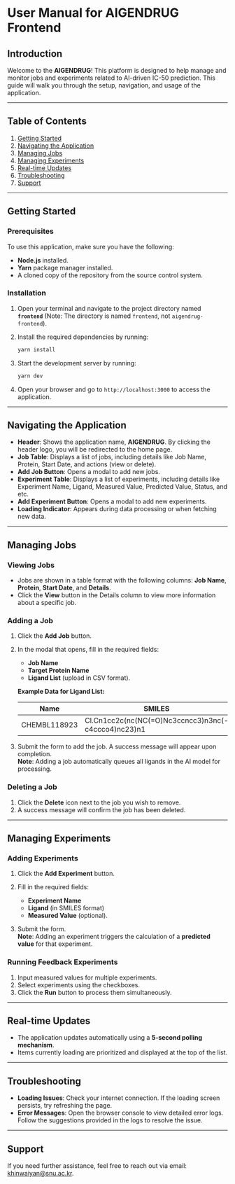 # User Manual for AIGENDRUG Frontend

## Introduction

Welcome to the **AIGENDRUG**! This platform is designed to help manage and monitor jobs and experiments related to AI-driven IC-50 prediction. This guide will walk you through the setup, navigation, and usage of the application.

---

## Table of Contents

1. [Getting Started](#getting-started)
2. [Navigating the Application](#navigating-the-application)
3. [Managing Jobs](#managing-jobs)
4. [Managing Experiments](#managing-experiments)
5. [Real-time Updates](#real-time-updates)
6. [Troubleshooting](#troubleshooting)
7. [Support](#support)

---

## Getting Started

### Prerequisites

To use this application, make sure you have the following:

- **Node.js** installed.
- **Yarn** package manager installed.
- A cloned copy of the repository from the source control system.

### Installation

1. Open your terminal and navigate to the project directory named **`frontend`** (Note: The directory is named `frontend`, not `aigendrug-frontend`).
2. Install the required dependencies by running:

   ```bash
   yarn install
   ```

3. Start the development server by running:

   ```bash
   yarn dev
   ```

4. Open your browser and go to `http://localhost:3000` to access the application.

---

## Navigating the Application

- **Header**: Shows the application name, **AIGENDRUG**. By clicking the header logo, you will be redirected to the home page.
- **Job Table**: Displays a list of jobs, including details like Job Name, Protein, Start Date, and actions (view or delete).
- **Add Job Button**: Opens a modal to add new jobs.
- **Experiment Table**: Displays a list of experiments, including details like Experiment Name, Ligand, Measured Value, Predicted Value, Status, and etc.
- **Add Experiment Button**: Opens a modal to add new experiments.
- **Loading Indicator**: Appears during data processing or when fetching new data.

---

## Managing Jobs

### Viewing Jobs

- Jobs are shown in a table format with the following columns: **Job Name**, **Protein**, **Start Date**, and **Details**.
- Click the **View** button in the Details column to view more information about a specific job.

### Adding a Job

1. Click the **Add Job** button.
2. In the modal that opens, fill in the required fields:

   - **Job Name**
   - **Target Protein Name**
   - **Ligand List** (upload in CSV format).

   **Example Data for Ligand List:**

   | Name         | SMILES                                              | Standard Value |
   | ------------ | --------------------------------------------------- | -------------- |
   | CHEMBL118923 | Cl.Cn1cc2c(nc(NC(=O)Nc3ccncc3)n3nc(-c4ccco4)nc23)n1 | 0.001243791357 |

3. Submit the form to add the job. A success message will appear upon completion.  
   **Note**: Adding a job automatically queues all ligands in the AI model for processing.

### Deleting a Job

1. Click the **Delete** icon next to the job you wish to remove.
2. A success message will confirm the job has been deleted.

---

## Managing Experiments

### Adding Experiments

1. Click the **Add Experiment** button.
2. Fill in the required fields:

   - **Experiment Name**
   - **Ligand** (in SMILES format)
   - **Measured Value** (optional).

3. Submit the form.  
   **Note**: Adding an experiment triggers the calculation of a **predicted value** for that experiment.

### Running Feedback Experiments

1. Input measured values for multiple experiments.
2. Select experiments using the checkboxes.
3. Click the **Run** button to process them simultaneously.

---

## Real-time Updates

- The application updates automatically using a **5-second polling mechanism**.
- Items currently loading are prioritized and displayed at the top of the list.

---

## Troubleshooting

- **Loading Issues**: Check your internet connection. If the loading screen persists, try refreshing the page.
- **Error Messages**: Open the browser console to view detailed error logs. Follow the suggestions provided in the logs to resolve the issue.

---

## Support

If you need further assistance, feel free to reach out via email: [khinwaiyan@snu.ac.kr](mailto:khinwaiyan@snu.ac.kr).
